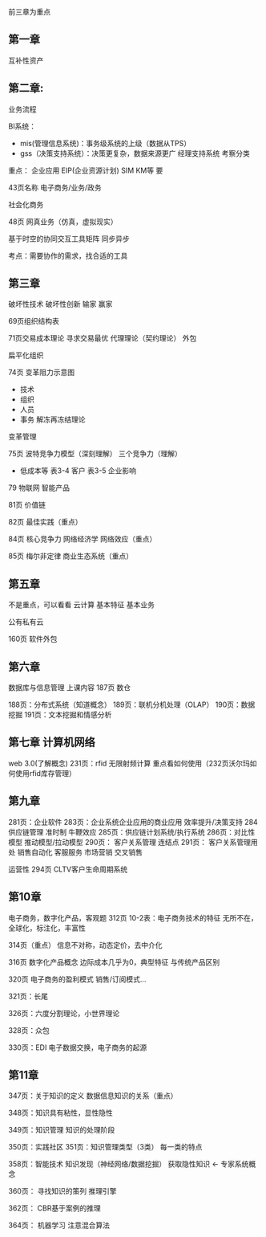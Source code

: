 前三章为重点
## 第一章

互补性资产
## 第二章:
业务流程

BI系统：
- mis(管理信息系统)：事务级系统的上级（数据从TPS）
- gss（决策支持系统）：决策更复杂，数据来源更广
经理支持系统
考察分类

重点：
企业应用
	EIP(企业资源计划)
	SIM
	KM等
要

43页名称
电子商务/业务/政务

社会化商务

48页
网真业务（仿真，虚拟现实）

基于时空的协同交互工具矩阵
同步异步

考点：需要协作的需求，找合适的工具

## 第三章
破坏性技术
破坏性创新
	输家
	赢家

69页组织结构表

71页交易成本理论
	寻求交易最优
代理理论（契约理论）
	外包

扁平化组织

74页
变革阻力示意图
- 技术
- 组织
- 人员
- 事务
解冻再冻结理论

变革管理

75页
波特竞争力模型（深刻理解）
三个竞争力（理解）
- 低成本等
表3-4
客户
表3-5
企业影响

79
物联网
智能产品

81页
价值链

82页
最佳实践（重点）

84页
核心竞争力
网络经济学
网络效应（重点）

85页
梅尔非定律
商业生态系统（重点）

## 第五章
不是重点，可以看看
云计算
基本特征
基本业务

公有私有云

160页
软件外包


## 第六章
数据库与信息管理
上课内容
187页
数仓

188页：分布式系统（知道概念）
189页：联机分机处理（OLAP）
190页：数据挖掘
191页：文本挖掘和情感分析

## 第七章 计算机网络
web 3.0(了解概念)
231页：rfid 无限射频计算
重点看如何使用（232页沃尔玛如何使用rfid库存管理）

## 第九章
281页：企业软件
283页：企业系统企业应用的商业应用
效率提升/决策支持
284供应链管理
准时制
牛鞭效应
285页：供应链计划系统/执行系统
286页：对比性模型
推动模型/拉动模型
290页：
客户关系管理
连结点
291页：
客户关系管理用处
	销售自动化
	客服服务
	市场营销
交叉销售

运营性
294页
CLTV客户生命周期系统

## 第10章
电子商务，数字化产品，客观题
312页 10-2表：电子商务技术的特征
无所不在，全球化，标注化，丰富性

314页（重点）
信息不对称，动态定价，去中介化

316页
数字化产品概念
边际成本几乎为0，典型特征
与传统产品区别

320页
电子商务的盈利模式
	销售/订阅模式...

321页：长尾

326页：六度分割理论，小世界理论

328页：众包

330页：EDI 电子数据交换，电子商务的起源

## 第11章
347页：关于知识的定义
数据信息知识的关系（重点）

348页：知识具有粘性，显性隐性

349页：知识管理
知识的处理阶段

350页：实践社区
351页：知识管理类型（3类）
每一类的特点

358页：智能技术
知识发现（神经网络/数据挖掘）
获取隐性知识 <- 专家系统概念

360页：
寻找知识的策列
推理引擎

362页：
CBR基于案例的推理

364页：
机器学习
注意混合算法
